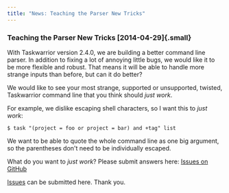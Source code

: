 ```yaml
---
title: "News: Teaching the Parser New Tricks"
---
```


### Teaching the Parser New Tricks [2014-04-29]{.small}

With Taskwarrior version 2.4.0, we are building a better command line parser. In
addition to fixing a lot of annoying little bugs, we would like it to be more
flexible and robust. That means it will be able to handle more strange inputs
than before, but can it do better?

We would like to see your most strange, supported or unsupported, twisted,
Taskwarrior command line that you think should *just work*.

For example, we dislike escaping shell characters, so I want this to *just
work*:

    $ task "(project = foo or project = bar) and +tag" list

We want to be able to quote the whole command line as one big argument, so the
parentheses don\'t need to be individually escaped.

What do you want to *just work*? Please submit answers here: [Issues on
GitHub](https://github.com/GothenburgBitFactory/taskwarrior/issues)

[Issues](https://github.com/GothenburgBitFactory/taskwarrior/issues) can be
submitted here. Thank you.
